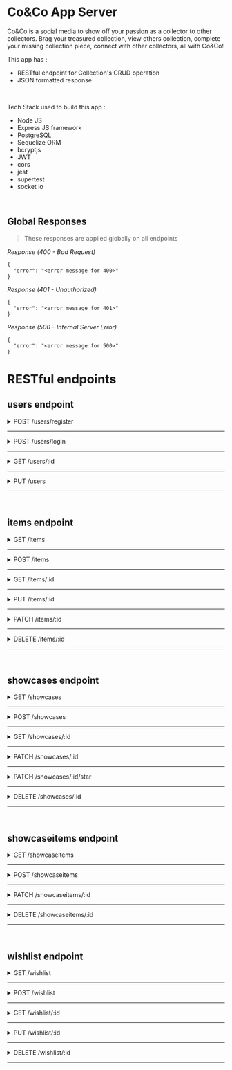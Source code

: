 # Co&Co App Server
Co&Co is a social media to show off your passion as a collector to other collectors. Brag your treasured collection, view others collection, complete your missing collection piece, connect with other collectors, all with Co&Co!

This app has :

- RESTful endpoint for Collection's CRUD operation
- JSON formatted response

&nbsp;

Tech Stack used to build this app :

- Node JS
- Express JS framework
- PostgreSQL
- Sequelize ORM
- bcryptjs
- JWT
- cors
- jest
- supertest
- socket io

&nbsp;

## Global Responses
> These responses are applied globally on all endpoints

_Response (400 - Bad Request)_
```
{
  "error": "<error message for 400>"
}
```

_Response (401 - Unauthorized)_
```
{
  "error": "<error message for 401>"
}
```

_Response (500 - Internal Server Error)_
```
{
  "error": "<error message for 500>"
}
```

# RESTful endpoints

## users endpoint

<details>
<summary>POST /users/register</summary>

&nbsp;

> Create new User

&nbsp;

**Request Body**

``` JS
{
  username: "<username to get insert into>"
  email: "<email to get insert into>",
  password: "<password to get insert into>",
}
```

**Response (201) (created)**

``` JSON
{
 "id":"<id generated by system>",
 "username": "<posted username>",
 "email": "<posted email>",
}
```

**Response (400) (Email is already used)**

``` JSON
{
  "error" : "Email is already used"
}
```

**Response (400) (validation error: Incorrect email format)**

``` JSON
{
  "error" : "Incorrect email format"
}
```

**Response (400) (validation error: register with registered username)**

``` JSON
{
  "error" : "Username is already used"
}
```

**Response (400) (validation error: register password with less than 6 chararacters)**

``` JSON
{
  "error" : "Minimum password length is 6 characters"
}
```

**Response (500) (Internal server error)**

```JSON
{
  "error": "Internal Server Error"
}
```

</details>

---

<details>
<summary>POST /users/login </summary>

&nbsp;

> login admin to get authentication(access_token)
> that is required to operate product's CRUD

&nbsp;

**Request Body**

``` JSON
{
  "email": "<email to log into>",
  "password": "<password to log into>",
}
```

**Response (200) (logged)**

```JSON
{
 "id":"<logged id >",
 "email": "<logged email>",
 "username":"<logged username>",
 "access_token": "<generated by server>"
}
```

**Response (400) (Wrong email / password)**

``` JSON
{
  "error": "Invalid Email / Password"
}
```

**Response (500) (Internal server error)**

```JSON
{
  "error": "Internal Server Error"
}
```
</details>

---

<details>
<summary>GET /users/:id </summary>

&nbsp;

> Endpoint to get user data by id

&nbsp;

**Request Params**

``` JSON
{
  "id" : "<users id to get the data>"
}
```

**Response (200)**

``` JSON
{
  "username": "<username user>",
  "userDesc": "<User Profile Description>",
  "userImage": "<User Image Profile Description>",
  "location": "<User Location>",
  "Showcases": "<User Showcases>",
  "WishlishtItems": "<User Wishlist Items>",
}
```

**Response (404) (UserId not found)**

``` JSON
{
  "error": "User not found"
}
```

**Response (500) (Internal server error)**

```JSON
{
  "error": "Internal Server Error"
}
```
</details>

---

<details>
<summary>PUT /users</summary>

&nbsp;

> Update User Data

&nbsp;

**Request Header**

```JS
{
  "access_token": "<access token>"
}
```

**Request Body**

``` JSON
{

  "userDesc": "<User Profile Description to get insert into>",
  "userImage": "<User Image Profile Description to get insert into>",
  "location": "<User Location to get insert into>"
}
```

**Response (200) (Updated)**

``` JSON
{
  "msg":"User profile has been successfully updated"
}
```

**Response (500) (Internal server error)**

```JSON
{
  "error": "Internal Server Error"
}
```
</details>

---

&nbsp;
## items endpoint

<details>
<summary>GET /items </summary>

&nbsp;

> To get logged User's items data

&nbsp;

**Request Header**

```JS
{
    access_token : "<your access token>"
}
```

**Request Body**

```
not needed
```

**Response (200)**

```JSON
[
  {
    "id": 1,
    "UserId": 1,
    "name": "Exodia the Forbidden One UR LOB",
    "image": "https://52f4e29a8321344e30ae-0f55c9129972ac85d6b1f4e703468e6b.ssl.cf2.rackcdn.com/products/pictures/1155781.jpg",
    "tradeable": false,
    "price": 700000,
    "tradeWith": "",
    "tag": "Yugioh-TCG",
    "description": "Unlimited Edition, Near Mint Condition, masih wangy!",
    "createdAt": "2021-05-29T06:56:03.616Z",
    "updatedAt": "2021-05-29T06:56:03.616Z"
  },
  {
    "id": 2,
    "UserId": 1,
    "name": "Right Leg of the Forbidden One UR LOB",
    "image": "https://52f4e29a8321344e30ae-0f55c9129972ac85d6b1f4e703468e6b.ssl.cf2.rackcdn.com/products/pictures/1155848.jpg",
    "tradeable": true,
    "price": 300000,
    "tradeWith": "Playmat Yugioh San Diego Comic-Con Exclusive Yugi & Exodia Playmat",
    "tag": "Yugioh-TCG",
    "description": "Unli, NM",
    "createdAt": "2021-05-29T06:56:03.616Z",
    "updatedAt": "2021-05-29T06:56:03.616Z"
  }
]
```

**Response (401) (No access token)**

```JSON
{
  "error": "Invalid access token"
}
```

**Response (500) (Internal server error)**

```JSON
{
  "error": "Internal Server Error"
}
```
</details>

---

<details>
<summary>POST /items</summary>

&nbsp;

> Create a new item

&nbsp;

**Request Header**

```JS
{
  access_token: "<access token>"
}
```

**Request Body**

``` JSON
{
  "UserId": "<UserId to get insert into>",
  "name": "<Item Name to get insert into>",
  "image": "<Item Image to get insert into>",
  "tradeable": "<Item tradeable value to get insert into>",
  "price": "<Item Price to get insert into>",
  "tradeWith": "<Trade Item that you want to get insert into>",
  "tag": "<Item tag to get insert into>",
  "description": "Item description to get insert into"
}
```

**Response (201 - Created)**

``` JSON
{
  "msg":"Item has been successfully created"
}
```

**Response (401) (No access token)**

```JSON
{
  "error": "Invalid access token"
}
```

**Response (400) (validation error: name field is empty)**

``` JSON
{
  "error": "name cannot be empty" 
}
```

**Response (500) (Internal server error)**

```JSON
{
  "error": "Internal Server Error"
}
```
</details>

---

<details>
<summary>GET /items/:id </summary>

&nbsp;

> To get item's detailed data

&nbsp;

**Request Header**

``` JSON
{
    "access_token" : "<your access token>"
}
```

**Request Body**

```
not needed
```

**Request Params**

``` JSON
{
  "id" : "<item id to get the data>"
}
```

**Response (200 - OK)**

```JSON
[
  {
    "id": 1,
    "UserId": 1,
    "name": "Exodia the Forbidden One UR LOB",
    "image": "https://52f4e29a8321344e30ae-0f55c9129972ac85d6b1f4e703468e6b.ssl.cf2.rackcdn.com/products/pictures/1155781.jpg",
    "tradeable": false,
    "price": 700000,
    "tradeWith": "",
    "tag": "Yugioh-TCG",
    "description": "Unlimited Edition, Near Mint Condition, masih wangy!",
    "createdAt": "2021-05-29T06:56:03.616Z",
    "updatedAt": "2021-05-29T06:56:03.616Z"
  }
]
```

**Response (404) (ItemId not Found)**

``` JSON
{
  "error": "Item not found"
}
```

**Response (500) (Internal server error)**

```JSON
{
  "error": "Internal Server Error"
}
```
</details>

---

<details>
<summary>PUT /items/:id </summary>

&nbsp;

> Update Item Data

&nbsp;

**Request Header**

``` JSON
{
  "access_token": "<access token>"
}
```

**Request Body**

```JSON
{
  "name": "< new item name to get insert into>",
  "image": "<new item image to get insert into>",
  "tradeable": "<new item tradeable value to get insert into>",
  "price": "<new item price to get insert into>",
  "tradeWith": "<new trade item that you want to get insert into>",
  "tag": "<new item tag to get insert into>",
  "description": "new item description to get insert into"

}
```

**Response (200) (Updated)**

```JSON
{
  "msg":"Item has been successfully updated"
}
```

**Response (400) (validation error: name field is empty)**

``` JSON
{
  "error": "name cannot be empty" 
}
```

**Response (401) (No access token)**

```JSON
{
  "error": "Invalid access token"
}
```

**Response (401) (Unauthorized)**

```JSON
{
  "error": "You are not authorized to perform this action"
}
```

**Response (500) (Internal server error)**

```JSON
{
  "error": "Internal Server Error"
}
```
</details>

---

<details>
<summary>PATCH /items/:id</summary>

&nbsp;

> Update Item's tradeable status

&nbsp;

**Request Header**

``` JSON
{
  "access_token": "<access token>"
}
```

**Request Params**

```JSON
{
  "id" : "<item id to get the data>"
}
```

**Request Body**

```JSON
{
  "tradeable": "<new item tradeable value to get insert into>"
}
```

**Response (200) (Updated)**

```JSON
{
  "msg":"Item tradeable has been successfully updated"
}
```

**Response (401) (Invalid access token)**

```JSON
{
  "error": "Invalid access token"
}
```

**Response (401) (Unauthorized)**

```JSON
{
  "error": "You are not authorized to perform this action"
}
```

**Response (500) (Internal server error)**

```JSON
{
  "error": "Internal Server Error"
}
```
</details>

---

<details>
<summary>DELETE /items/:id</summary>

&nbsp;

> To get Delete User item data

&nbsp;

**Request Header**

``` JSON
{
    "access_token" : "<your access token>"
}
```

**Request Body**

```
not needed
```

**Request Params**

``` JSON
{
  "id" : "<item id to get the data>"
}
```

**Response (200)**

```JSON
{
  "msg" : "Item has been successfully deleted"
}
```

**Response (404) (ItemId not found))**

```JSON
{
  "error": "Item not found"
}
```

**Response (401) (Unauthorized)**

```JSON
{
  "error": "You are not authorized to perform this action"
}
```

**Response (401) (Invalid access token)**

```JSON
{
  "error": "Invalid access token"
}
```

**Response (500) (Internal server error)**

```JSON
{
  "error": "Internal Server Error"
}
```
</details>

---

&nbsp;
## showcases endpoint

<details>
<summary>GET /showcases</summary>

&nbsp;

> Get user's Showcases

&nbsp;

**Request Query**

```JS

  userId="<userId>"

```

**Response (200)**

```JSON
[

    {
        "id":"<Showcase's id>",
        "UserId":"<Showcase's UserId>",
        "name":"<Showcase's name>",
        "isStarred":"<Showcase's starred status>",
        "createdAt":"<Showcase's createdAt>",
        "updatedAt":"<Showcase's updatedAt>",
        "ShowcaseItems":[
            {
                "id":"<ShowcaseItem's id>",
                "ItemId":"<ItemId>",
                "ShowcaseId":"<ShowcaseId>",
                "isStarred":"<ShowcaseItem's isStarred status>",
                "createdAt":"<ShowcaseItem's createdAt>",
                "updatedAt":"<ShowcaseItem's updatedAt>",
                "Item":"<Item's data>",
            }
        ]
    },
    {
        "id":"<Showcase's id>",
        "UserId":"<Showcase's UserId>",
        "name":"<Showcase's name>",
        "isStarred":"<Showcase's starred status>",
        "createdAt":"<Showcase's createdAt>",
        "updatedAt":"<Showcase's updatedAt>",
        "ShowcaseItems":[
            {
                "id":"<ShowcaseItem's id>",
                "ItemId":"<ItemId>",
                "ShowcaseId":"<ShowcaseId>",
                "isStarred":"<ShowcaseItem's isStarred status>",
                "createdAt":"<ShowcaseItem's createdAt>",
                "updatedAt":"<ShowcaseItem's updatedAt>",
                "Item":"<Item's data>",
            }
        ]
    },

]
```

**Response (404) (UserId not found)**

```JSON
{
  "error": "User not found"
}
```

**Response (500) (Internal server error)**

```JSON
{
  "error": "Internal Server Error"
}
```

</details>

---

<details>
<summary>POST /showcases</summary>

&nbsp;

> Create new Showcase

&nbsp;

**Request Header**

```JSON
{
  "access_token": "<your access token>"
}
```

**Request Body**

```JSON
{
  "name":"<showcase name>"
}
```

**Response (201)**

```JSON
{
  "msg": "Showcase has been succesfully created"
}
```

**Response (400) (validation error: name field is empty)**

```JSON
{
  "error": "name cannot be empty"
}
```

**Response (401) (No access token)**

```JSON
{
  "error": "Invalid access token"
}
```

**Response (500) (Internal server error)**

```JSON
{
  "error": "Internal Server Error"
}
```

</details>

---

<details>
<summary>GET /showcases/:id</summary>

&nbsp;

> Get showcase with matched id

&nbsp;

**Request Parameters**

```JSON
{
  "id": "<Showcase's id>"
}
```

**Response (200)**

```JSON
{
  "id":"<Showcase's id>",
  "UserId":"<Showcase's UserId>",
  "name":"<Showcase's name>",
  "isStarred":"<Showcase's starred status>",
  "createdAt":"<Showcase's createdAt>",
  "updatedAt":"<Showcase's updatedAt>",
  "ShowcaseItems":[
    {
      "id":"<ShowcaseItem's id>",
      "ItemId":"<ItemId>",
      "ShowcaseId":"<ShowcaseId>",
      "isStarred":"<ShowcaseItem's isStarred status>",
      "createdAt":"<ShowcaseItem's createdAt>",
      "updatedAt":"<ShowcaseItem's updatedAt>",
      "Item":"Item's detail",
    }
  ]
}
```

**Response (404) (Showcase with provided id not found)**

```JSON
{
  "error": "Showcase not found"
}
```

**Response (500) (Internal server error)**

```JSON
{
  "error": "Internal Server Error"
}
```

</details>

---

<details>
<summary>PATCH /showcases/:id</summary>

&nbsp;

> Update Showcase's name with matched id

**Request Parameters**

```JSON
{
  "id": "<Showcase's id>"
}
```

**Request Header**

```JSON
{
  "access_token": "<your access token>"
}
```

**Request Body**

```JSON
{
  "name":"<showcase name>"
}
```

**Response (200)**

```JSON
{
  "msg": "Showcase name has been successfully updated"
}
```

**Response (401) (Invalid access token)**

```JSON
{
  "error": "Invalid access token"
}
```

**Response (401) (Unauthorized)**

```JSON
{
  "error": "You are not authorized to perform this action"
}
```

**Response (500) (Internal server error)**

```JSON
{
  "error": "Internal Server Error"
}
```

</details>

---

<details>
<summary>PATCH /showcases/:id/star</summary>

&nbsp;

> Update Showcase's starred status with matched id

**Request Parameters**

```JSON
{
  "id": "<Showcase's id>"
}
```

**Request Header**

```JSON
{
  "access_token": "<your access token>"
}
```

**Response (200)**

```JSON
{
  "msg":"Showcase starred status has been successfully updated"
}
```

**Response (400) (Maximum starred Showcase count reached)**

```JSON
{
  "error": "You can only have maximum 3 starred showcases at the same time"
}
```

**Response (401) (Invalid access token)**

```JSON
{
  "error": "Invalid access token"
}
```

**Response (401) (Unauthorized)**

```JSON
{
  "error": "You are not authorized to perform this action"
}
```

**Response (500) (Internal server error)**

```JSON
{
  "error": "Internal Server Error"
}
```

</details>

---

<details>
<summary>DELETE /showcases/:id</summary>

&nbsp;

> Delete showcase with matched id

**Request Parameters**

```JSON
{
  "id": "<Showcase's id>"
}
```

**Request Header**

```JSON
{
  "access_token": "<your access token>"
}
```

**Response (200)**

```JSON
{
  "msg":"Showcase has been successfully deleted"
}
```

**Response (404) (Showcase not found)**

```JSON
{
  "error": "Showcase not found"
}
```

**Response (401) (Invalid access token)**

```JSON
{
  "error": "Invalid access token"
}
```

**Response (401) (Unauthorized)**

```JSON
{
  "error": "You are not authorized to perform this action"
}
```

**Response (500) (Internal server error)**

```JSON
{
  "error": "Internal Server Error"
}
```

</details>

---

&nbsp;
## showcaseitems endpoint

<details>
<summary>GET /showcaseitems</summary>

&nbsp;

> To get User Showcase Items data

&nbsp;

**Request Header**

```
not needed
```

**Request Body**

```
not needed
```

**Request Params**

```
not needed
```


**Response (200 - OK)**

```JSON
[
  {
    "id": 1,
    "ItemId": 1,
    "ShowcaseId": 1,
    "isStarred": true,
    "createdAt": "2021-05-29T06:56:03.637Z",
    "updatedAt": "2021-05-29T06:56:03.637Z",
    "Item": {
      "id": 1,
      "UserId": 1,
      "name": "Exodia the Forbidden One UR LOB",
      "image": "https://52f4e29a8321344e30ae-0f55c9129972ac85d6b1f4e703468e6b.ssl.cf2.rackcdn.com/products/pictures/1155781.jpg",
      "tradeable": false,
      "price": 700000,
      "tradeWith": "",
      "tag": "Yugioh-TCG",
      "description": "Unlimited Edition, Near Mint Condition, masih wangy!",
      "createdAt": "2021-05-29T06:56:03.616Z",
      "updatedAt": "2021-05-29T06:56:03.616Z",
      "User":"<item's user data>",
    }
  },
  {
    "id": 2,
    "ItemId": 2,
    "ShowcaseId": 1,
    "isStarred": false,
    "createdAt": "2021-05-29T06:56:03.637Z",
    "updatedAt": "2021-05-29T06:56:03.637Z",
    "Item": {
      "id": 2,
      "UserId": 1,
      "name": "Right Leg of the Forbidden One UR LOB",
      "image": "https://52f4e29a8321344e30ae-0f55c9129972ac85d6b1f4e703468e6b.ssl.cf2.rackcdn.com/products/pictures/1155848.jpg",
      "tradeable": true,
      "price": 300000,
      "tradeWith": "Playmat Yugioh San Diego Comic-Con Exclusive Yugi & Exodia Playmat",
      "tag": "Yugioh-TCG",
      "description": "Unli, NM",
      "createdAt": "2021-05-29T06:56:03.616Z",
      "updatedAt": "2021-05-29T06:56:03.616Z",
      "User":"<item's user data>",
    }
  }
]
```

**Response (500) (Internal server error)**

```JSON
{
  "error": "Internal Server Error"
}
```
</details>

---

<details>
<summary>POST /showcaseitems</summary>

&nbsp;

> Create New Showcase Items

&nbsp;

**Request Header**

```JSON
{
  "access_token": "<access token>"
}
```

**Request Body**

```JSON
{
  "ShowcaseId": "<Showcase Id to get insert into>",
  "ItemId": "<Item Id to get insert into>"
}
```

**Response (201 - Created)**

```JSON
{
  "msg": "ShowcaseItem has been succesfully created"
}
```



**Response (400) (ItemId already in another showcase)**

``` JSON
{
  "error": "ShowcaseItem is already in another Showcase" 
}
```

**Response (401) (Invalid access token)**

```JSON
{
  "error": "Invalid access token"
}
```

**Response (401) (Unauthorized)**

```JSON
{
  "error": "You are not authorized to perform this action"
}
```

**Response (404) (ItemId/ShowcaseId not found))**

```JSON
{
  "error": "That Item and/or Showcase is not found"
}
```

**Response (500) (Internal server error)**

```JSON
{
  "error": "Internal Server Error"
}
```
</details>

---

<details>
<summary>PATCH /showcaseitems/:id</summary>

&nbsp;

> Update showcaseitems isStarred Data

&nbsp;

**Request Header**

```JSON
{
  "access_token": "<access token>"
}
```

**Request Params**

```JSON
{
  "id" : "<showcaseitems id to patch>"
}
```

**Response (200 - Updated)**

```JSON
{
  "msg":"ShowcaseItem starred status has been successfully updated"
}
```

**Response (400) (Reach Maximum)**

```JSON
{
  "error":"You can only have maximum 3 starred item in one showcase at the same time"
}
```

**Response (401) (Invalid access token)**

```JSON
{
  "error": "Invalid access token"
}
```

**Response (401) (Invalid unregistrered access token)**

```JSON
{
  "error": "Invalid access token"
}
```

**Response (401) (Unauthorized)**

```JSON
{
  "error": "You are not authorized to perform this action"
}
```

**Response (500) (Internal server error)**

```JSON
{
  "error": "Internal Server Error"
}
```
</details>

---

<details>
<summary>DELETE /showcaseitems/:id</summary>

&nbsp;

> To get Delete User ShowcaseItems data

&nbsp;

**Request Header**

```JSON
{
    "access_token" : "<your access token>"
}
```

**Request Body**

```
not needed
```

**Request Params**

```JSON
{
  "id" : "<item id to get the data>"
}
```

**Response (200)**

```JSON
{
  "msg" : "ShowcaseItem has been successfully deleted"
}
```

**Response (401) (Unauthorized)**

```JSON
{
  "error": "You are not authorized to perform this action"
}
```

**Response (401) (Invalid access token)**

```JSON
{
  "error": "Invalid access token"
}
```

**Response (404) (ShowcaseItemsId Not Found)**

```JSON
{
  "error": "Item not found"
}
```

**Response (500) (Internal server error)**

```JSON
{
  "error": "Internal Server Error"
}
```

</details>

---

&nbsp;
## wishlist endpoint

<details>
<summary>GET /wishlist</summary>

&nbsp;

> Get user's WishlistItems if userId specified, or all wishlistItems if not

&nbsp;

**Request Query**

```JS

  userId="<userId>"

```

**Response (200)**

```JSON
[

    {
      "id": "<WishlistItem's id>",
      "UserId": "<WishlistItem's userId>",
      "name": "<WishlistItem's name>",
      "image": "<WishlistItem's image>",
      "description": "<WishlistItem's description>",
      "price": "<WishlistItem's price>",
      "tag": "<WishlistItem's tag>",
      "createdAt": "<WishlistItem's createdAt>",
      "updatedAt": "<WishlistItem's updatedAt>",
      "User":{
        "id":"<User's id>",
        "username":"<User's username>",
        "userImage":"<User's userImage>",
      }
    },
    {
      "id": 1,
      "UserId": 1,
      "name": "<WishlistItem's name>",
      "image": "<WishlistItem's image>",
      "description": "<WishlistItem's description>",
      "price": "<WishlistItem's price>",
      "tag": "<WishlistItem's tag>",
      "createdAt": "<WishlistItem's createdAt>",
      "updatedAt": "<WishlistItem's updatedAt>",
      "User":{
        "id":"<User's id>",
        "username":"<User's username>",
        "userImage":"<User's userImage>",
      }
    },

]
```

**Response (404) (UserId not found)**

```JSON
{
  "error": "User not found"
}
```

**Response (500) (Internal server error)**

```JSON
{
  "error": "Internal Server Error"
}
```

</details>

---

<details>
<summary>POST /wishlist</summary>

&nbsp;

> Create new WishlistItem

&nbsp;

**Request Header**

```JSON
{
  "access_token": "<your access token>"
}
```

**Request Body**

```JSON
{
  "name":"<WishlistItem's name>",
  "image":"<WishlistItem's image>",
  "description":"<WishlistItem's description>",
  "price": "<WishlistItem's price>",
  "tag":"<WishlistItem's tag>",
}
```

**Response (201)**

```JSON
{
  "msg": "WishlistItem has been succesfully created"
}
```

**Response (400) (validation error: name field is empty)**

```JSON
{
  "error": "name cannot be empty"
}
```

**Response (401) (No access token)**

```JSON
{
  "error": "Invalid access token"
}
```

**Response (500) (Internal server error)**

```JSON
{
  "error": "Internal Server Error"
}
```

</details>

---

<details>
<summary>GET /wishlist/:id</summary>

&nbsp;

> Get WishlistItem with matched id

&nbsp;

**Request Parameters**

```JSON
{
  "id": "<WishlistItem's id>"
}
```

**Response (200)**

```JSON
{
  "id": "<WishlistItem's id>",
  "UserId": "<WishlistItem's userId>",
  "name": "<WishlistItem's name>",
  "image": "<WishlistItem's image>",
  "description": "<WishlistItem's description>",
  "price": "<WishlistItem's price>",
  "tag": "<WishlistItem's tag>",
  "createdAt": "<WishlistItem's createdAt>",
  "updatedAt": "<WishlistItem's updatedAt>",
  "User": "<Item's User data>",
}
```

**Response (404) (WishlistItem with provided id not found)**

```JSON
{
  "error": "WishlistItem not found"
}
```

**Response (500) (Internal server error)**

```JSON
{
  "error": "Internal Server Error"
}
```

</details>

---

<details>
<summary>PUT /wishlist/:id</summary>

&nbsp;

> Update WishlistItem with matched id

**Request Parameters**

```JSON
{
  "id": "<WishlistItem's id>"
}
```

**Request Header**

```JSON
{
  "access_token": "<your access token>"
}
```

**Request Body**

```JSON
{
  "name":"<WishlistItem's name>",
  "image":"<WishlistItem's image>",
  "description":"<WishlistItem's description>",
  "price": "<WishlistItem's price>",
  "tag":"<WishlistItem's tag>",
}
```

**Response (200)**

```JSON
{
  "msg": "WishlistItem has been successfully updated"
}
```

**Response (401) (Invalid access token)**

```JSON
{
  "error": "Invalid access token"
}
```

**Response (401) (Unauthorized)**

```JSON
{
  "error": "You are not authorized to perform this action"
}
```

**Response (500) (Internal server error)**

```JSON
{
  "error": "Internal Server Error"
}
```

</details>

---

<details>
<summary>DELETE /wishlist/:id</summary>

&nbsp;

> Delete WishlistItem with matched id

**Request Parameters**

```JSON
{
  "id": "<WishlistItem's id>"
}
```

**Request Header**

```JSON
{
  "access_token": "<your access token>"
}
```

**Response (200)**

```JSON
{
  "msg":"WishlistItem has been successfully deleted"
}
```

**Response (404) (WishlistItem not found)**

```JSON
{
  "error": "WishlistItem not found"
}
```

**Response (401) (Invalid access token)**

```JSON
{
  "error": "Invalid access token"
}
```

**Response (401) (Unauthorized)**

```JSON
{
  "error": "You are not authorized to perform this action"
}
```

**Response (500) (Internal server error)**

```JSON
{
  "error": "Internal Server Error"
}
```

</details>

---

